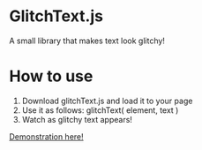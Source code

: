 # GlitchText.js

A small library that makes text look glitchy!

# How to use
1. Download glitchText.js and load it to your page
2. Use it as follows: glitchText( element, text )
3. Watch as glitchy text appears!

[Demonstration here!](https://clikuki.github.io/glitchText/)
